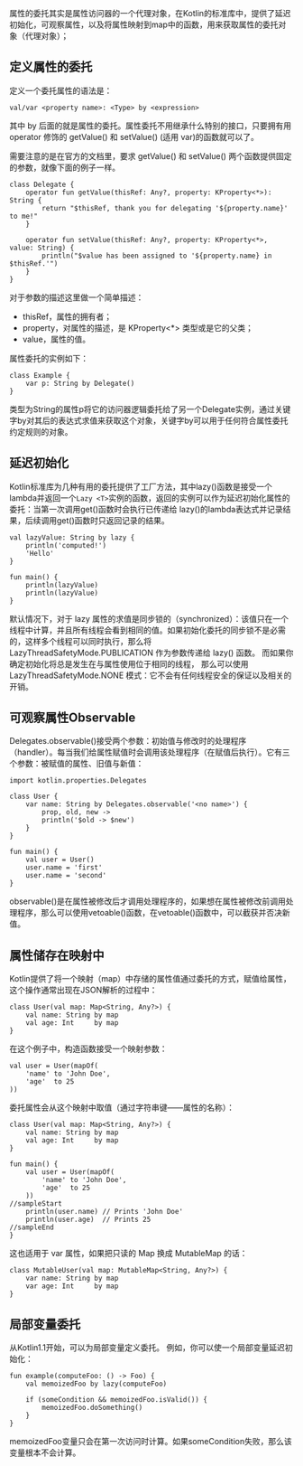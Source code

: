 属性的委托其实是属性访问器的一个代理对象，在Kotlin的标准库中，提供了延迟初始化，可观察属性，以及将属性映射到map中的函数，用来获取属性的委托对象（代理对象）；


## 定义属性的委托
定义一个委托属性的语法是：
```
val/var <property name>: <Type> by <expression>
```
其中 by 后面的就是属性的委托。属性委托不用继承什么特别的接口，只要拥有用 operator 修饰的 getValue() 和 setValue() (适用 var)的函数就可以了。

需要注意的是在官方的文档里，要求 getValue() 和 setValue() 两个函数提供固定的参数，就像下面的例子一样。
```
class Delegate {
    operator fun getValue(thisRef: Any?, property: KProperty<*>): String {
        return "$thisRef, thank you for delegating '${property.name}' to me!"
    }
 
    operator fun setValue(thisRef: Any?, property: KProperty<*>, value: String) {
        println("$value has been assigned to '${property.name} in $thisRef.'")
    }
}
```
对于参数的描述这里做一个简单描述：
- thisRef，属性的拥有者；
- property，对属性的描述，是 KProperty<*> 类型或是它的父类；
- value，属性的值。

属性委托的实例如下：
```
class Example {
    var p: String by Delegate()
}
```
类型为String的属性p将它的访问器逻辑委托给了另一个Delegate实例，通过关键字by对其后的表达式求值来获取这个对象，关键字by可以用于任何符合属性委托约定规则的对象。

## 延迟初始化
Kotlin标准库为几种有用的委托提供了工厂方法，其中lazy()函数是接受一个lambda并返回一个`Lazy <T>`实例的函数，返回的实例可以作为延迟初始化属性的委托：当第一次调用get()函数时会执行已传递给 lazy()的lambda表达式并记录结果，后续调用get()函数时只返回记录的结果。
```
val lazyValue: String by lazy {
    println('computed!')
    'Hello'
}

fun main() {
    println(lazyValue)
    println(lazyValue)
}
```
默认情况下，对于 lazy 属性的求值是同步锁的（synchronized）：该值只在一个线程中计算，并且所有线程会看到相同的值。如果初始化委托的同步锁不是必需的，这样多个线程可以同时执行，那么将 LazyThreadSafetyMode.PUBLICATION 作为参数传递给 lazy() 函数。 而如果你确定初始化将总是发生在与属性使用位于相同的线程， 那么可以使用 LazyThreadSafetyMode.NONE 模式：它不会有任何线程安全的保证以及相关的开销。

## 可观察属性Observable
Delegates.observable()接受两个参数：初始值与修改时的处理程序（handler）。每当我们给属性赋值时会调用该处理程序（在赋值后执行）。它有三个参数：被赋值的属性、旧值与新值：
```
import kotlin.properties.Delegates

class User {
    var name: String by Delegates.observable('<no name>') {
        prop, old, new ->
        println('$old -> $new')
    }
}

fun main() {
    val user = User()
    user.name = 'first'
    user.name = 'second'
}
```
observable()是在属性被修改后才调用处理程序的，如果想在属性被修改前调用处理程序，那么可以使用vetoable()函数，在vetoable()函数中，可以截获并否决新值。

## 属性储存在映射中
Kotlin提供了将一个映射（map）中存储的属性值通过委托的方式，赋值给属性，这个操作通常出现在JSON解析的过程中：
```
class User(val map: Map<String, Any?>) {
    val name: String by map
    val age: Int     by map
}
```
在这个例子中，构造函数接受一个映射参数：
```
val user = User(mapOf(
    'name' to 'John Doe',
    'age'  to 25
))
```
委托属性会从这个映射中取值（通过字符串键——属性的名称）：
```
class User(val map: Map<String, Any?>) {
    val name: String by map
    val age: Int     by map
}

fun main() {
    val user = User(mapOf(
        'name' to 'John Doe',
        'age'  to 25
    ))
//sampleStart
    println(user.name) // Prints 'John Doe'
    println(user.age)  // Prints 25
//sampleEnd
}
```
这也适用于 var 属性，如果把只读的 Map 换成 MutableMap 的话：
```
class MutableUser(val map: MutableMap<String, Any?>) {
    var name: String by map
    var age: Int     by map
}
```

## 局部变量委托
从Kotlin1.1开始，可以为局部变量定义委托。 例如，你可以使一个局部变量延迟初始化：
```
fun example(computeFoo: () -> Foo) {
    val memoizedFoo by lazy(computeFoo)

    if (someCondition && memoizedFoo.isValid()) {
        memoizedFoo.doSomething()
    }
}
```
memoizedFoo变量只会在第一次访问时计算。如果someCondition失败，那么该变量根本不会计算。
